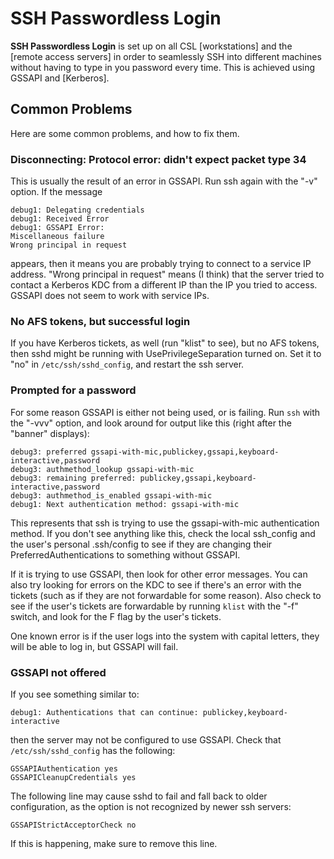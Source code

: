 # SSH Passwordless Login

**SSH Passwordless Login** is set up on all CSL \[workstations\] and the \[remote access servers\] in order to seamlessly SSH into different machines without having to type in you password every time. This is achieved using GSSAPI and \[Kerberos\].

## Common Problems

Here are some common problems, and how to fix them.

### Disconnecting: Protocol error: didn't expect packet type 34

This is usually the result of an error in GSSAPI. Run ssh again with the "-v" option. If the message

```text
debug1: Delegating credentials
debug1: Received Error
debug1: GSSAPI Error:
Miscellaneous failure
Wrong principal in request
```

appears, then it means you are probably trying to connect to a service IP address. "Wrong principal in request" means \(I think\) that the server tried to contact a Kerberos KDC from a different IP than the IP you tried to access. GSSAPI does not seem to work with service IPs.

### No AFS tokens, but successful login

If you have Kerberos tickets, as well \(run "klist" to see\), but no AFS tokens, then sshd might be running with UsePrivilegeSeparation turned on. Set it to "no" in `/etc/ssh/sshd_config`, and restart the ssh server.

### Prompted for a password

For some reason GSSAPI is either not being used, or is failing. Run `ssh` with the "-vvv" option, and look around for output like this \(right after the "banner" displays\):

```text
debug3: preferred gssapi-with-mic,publickey,gssapi,keyboard-interactive,password
debug3: authmethod_lookup gssapi-with-mic
debug3: remaining preferred: publickey,gssapi,keyboard-interactive,password
debug3: authmethod_is_enabled gssapi-with-mic
debug1: Next authentication method: gssapi-with-mic
```

This represents that ssh is trying to use the gssapi-with-mic authentication method. If you don't see anything like this, check the local ssh\_config and the user's personal .ssh/config to see if they are changing their PreferredAuthentications to something without GSSAPI.

If it is trying to use GSSAPI, then look for other error messages. You can also try looking for errors on the KDC to see if there's an error with the tickets \(such as if they are not forwardable for some reason\). Also check to see if the user's tickets are forwardable by running `klist` with the "-f" switch, and look for the F flag by the user's tickets.

One known error is if the user logs into the system with capital letters, they will be able to log in, but GSSAPI will fail.

### GSSAPI not offered

If you see something similar to:

```text
debug1: Authentications that can continue: publickey,keyboard-interactive
```

then the server may not be configured to use GSSAPI. Check that `/etc/ssh/sshd_config` has the following:

```text
GSSAPIAuthentication yes
GSSAPICleanupCredentials yes
```

The following line may cause sshd to fail and fall back to older configuration, as the option is not recognized by newer ssh servers:

```text
GSSAPIStrictAcceptorCheck no
```

If this is happening, make sure to remove this line.

